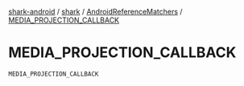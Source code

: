 [shark-android](../../index.md) / [shark](../index.md) / [AndroidReferenceMatchers](index.md) / [MEDIA_PROJECTION_CALLBACK](./-m-e-d-i-a_-p-r-o-j-e-c-t-i-o-n_-c-a-l-l-b-a-c-k.md)

# MEDIA_PROJECTION_CALLBACK

`MEDIA_PROJECTION_CALLBACK`